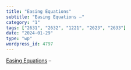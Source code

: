 ```yaml
---
title: "Easing Equations"
subtitle: "Easing Equations –"
category: "1"
tags: ["2631", "2632", "1221", "2623", "2633"]
date: "2024-01-29"
type: "wp"
wordpress_id: 4797
---
```

[ Easing Equations]( https://gizma.com/easing/) –